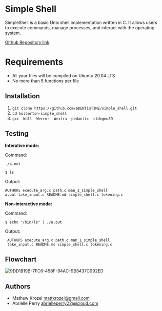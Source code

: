 # Simple Shell

SimpleShell is a basic Unix shell implementation written in C. It allows users to execute commands, manage processes, and interact with the operating system.

[Github Repository link](https://github.com/mattkrozel/holbertonschool-simple_shell)

# Requirements


- All your files will be compiled on Ubuntu 20.04 LTS
-   No more than 5 functions per file





## Installation

 1. `git clone https://github.com/aDENTinTIME/simple_shell.git`
2. `cd holberton-simple_shell`
 3.   `gcc -Wall -Werror -Wextra -pedantic -std=gnu89`

## Testing
**Interative mode:**

Command:

```./a.out```

```$ ls```

Output:

    AUTHORS execute_arg.c path.c man_1_simple_shell 
    a.out take_input.c README.md simple_shell.c tokening.c

**Non-interactive mode:**

Command:
```
$ echo "/bin/ls" | ./a.out
```
Output:

     AUTHORS execute_arg.c path.c man_1_simple_shell 
     take_input.c README.md simple_shell.c tokening.c


## Flowchart 

![9DD1B19B-7FC6-458F-94AC-9B8437C992ED](https://github.com/mattkrozel/holbertonschool-simple_shell/assets/125398766/bf1a6244-edaa-49a9-8ce3-627da586988a)


## Authors
- Mathew Krozel <mattkrozel@gmail.com>
- Abrielle Perry <abrielleperry22@icloud.com>
